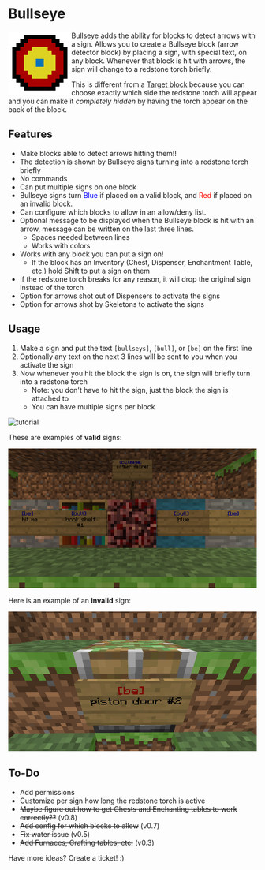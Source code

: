 # Bullseye

<img src="images/logo.png" alt="Bullseye logo" width="128px" align="left"/>

Bullseye adds the ability for blocks to detect arrows with a sign. Allows you to create a Bullseye block (arrow detector block) by placing a sign, with special text, on any block. Whenever that block is hit with arrows, the sign will change to a redstone torch briefly.

This is different from a [Target block](https://minecraft.fandom.com/wiki/Target) because you can choose exactly which side the redstone torch will appear and you can make it _completely hidden_ by having the torch appear on the back of the block.

## Features

- Make blocks able to detect arrows hitting them!!
- The detection is shown by Bullseye signs turning into a redstone torch briefly
- No commands
- Can put multiple signs on one block
- Bullseye signs turn <span style="color:blue">Blue</span> if placed on a valid block, and <span style="color:red">Red</span> if placed on an invalid block.
- Can configure which blocks to allow in an allow/deny list.
- Optional message to be displayed when the Bullseye block is hit with an arrow, message can be written on the last three lines.
    - Spaces needed between lines
    - Works with colors
- Works with any block you can put a sign on!
    - If the block has an Inventory (Chest, Dispenser, Enchantment Table, etc.) hold Shift to put a sign on them
- If the redstone torch breaks for any reason, it will drop the original sign instead of the torch
- Option for arrows shot out of Dispensers to activate the signs
- Option for arrows shot by Skeletons to activate the signs

## Usage

1. Make a sign and put the text `[bullseys]`, `[bull]`, or `[be]` on the first line
2. Optionally any text on the next 3 lines will be sent to you when you activate the sign
3. Now whenever you hit the block the sign is on, the sign will briefly turn into a redstone torch
   - Note: you don't have to hit the sign, just the block the sign is attached to
   - You can have multiple signs per block

![tutorial](images/tutorial.gif)

These are examples of **valid** signs:

![valid signs](images/valid-signs.png)

Here is an example of an **invalid** sign:

![invalid sign](images/invalid-signs.png)

## To-Do

- Add permissions
- Customize per sign how long the redstone torch is active
- ~~Maybe figure out how to get Chests and Enchanting tables to work correctly??~~ (v0.8)
- ~~Add config for which blocks to allow~~ (v0.7)
- ~~Fix water issue~~ (v0.5)
- ~~Add Furnaces, Crafting tables, etc.~~ (v0.3)

Have more ideas? Create a ticket! :)
